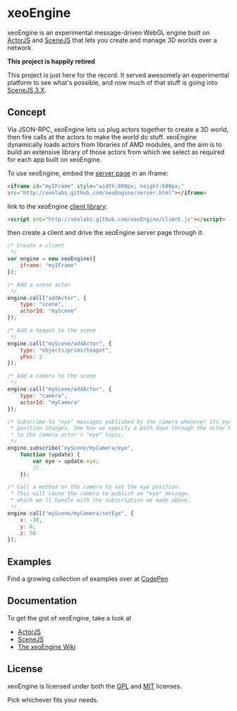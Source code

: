xeoEngine
=========

xeoEngine is an experimental message-driven WebGL engine built on [ActorJS](https://github.com/xeolabs/actorjs) and [SceneJS](http://scenejs.org)
that lets you create and manage 3D worlds over a network.

**This project is happily retired**

This project is just here for the record. It served awesomely an experimental platform to see what's possible, and 
now much of that stuff is going into [SceneJS 3.X](https://github.com/SceneJS).

## Concept

Via JSON-RPC, xeoEngine lets us plug actors together to create a 3D world, then fire calls at the actors to make the world
 do stuff. xeoEngine dynamically loads actors from libraries of AMD modules, and the aim is to build an extensive library of
 those actors from which we select as required for each app built on xeoEngine.

To use xeoEngine, embed the [server page](http://xeolabs.github.com/xeoEngine/server.html) in an iframe:
```html
<iframe id="myIFrame" style="width:800px; height:600px;"
src="http://xeolabs.github.com/xeoEngine/server.html"></iframe>
```
link to the xeoEngine [client library](http://xeolabs.github.com/xeoEngine/client.js):
```html
<script src="http://xeolabs.github.com/xeoEngine/client.js"></script>
```
then create a client and drive the xeoEngine server page through it:
```javascript
/* Create a client
 */
var engine = new xeoEngine({
    iframe: "myIFrame"
});

/* Add a scene actor
 */
engine.call("addActor", {
    type: "scene",
    actorId: "myScene"
});

/* Add a teapot to the scene
 */
engine.call("myScene/addActor", {
    type: "objects/prims/teapot",
    yPos: 2
});

/* Add a camera to the scene
 */
engine.call("myScene/addActor", {
    type: "camera",
    actorId: "myCamera"
});

/* Subscribe to "eye" messages published by the camera whenever its eye
 * position changes. See how we specify a path down through the actor hierarchy
 * to the camera actor's "eye" topic.
 */
engine.subscribe("myScene/myCamera/eye",
    function (update) {
        var eye = update.eye;
        //..
    });

/* Call a method on the camera to set the eye position.
 * This will cause the camera to publish an "eye" message,
 * which we'll handle with the subscription we made above.
 */
engine.call("myScene/myCamera/setEye", {
    x: -30,
    y: 0,
    z: 50
});
```

## Examples
Find a growing collection of examples over at [CodePen](http://codepen.io/collection/BfogF)

## Documentation
To get the gist of xeoEngine, take a look at
* [ActorJS](http://actorjs.org)
* [SceneJS](http://scenejs.org)
* [The xeoEngine Wiki](https://github.com/xeolabs/xeoEngine/wiki)

## License
xeoEngine is licensed under both the [GPL](https://github.com/xeolabs/xeoEngine/blob/master/licenses/GPL_LICENSE.txt)
and [MIT](https://github.com/xeolabs/xeoEngine/blob/master/licenses/MIT_LICENSE.txt) licenses.

Pick whichever fits your needs.
